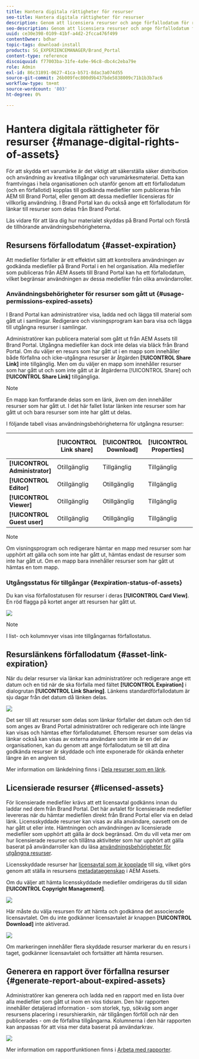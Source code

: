```yaml
---
title: Hantera digitala rättigheter för resurser
seo-title: Hantera digitala rättigheter för resurser
description: Genom att licensiera resurser och ange förfallodatum för resurser och delade länkar kan du kontrollera användningen av dessa resurser och skydda dem.
seo-description: Genom att licensiera resurser och ange förfallodatum för resurser och delade länkar kan du kontrollera användningen av dessa resurser och skydda dem.
uuid: ce30e398-0109-41bf-a4d2-2fcca476f499
contentOwner: bdhar
topic-tags: download-install
products: SG_EXPERIENCEMANAGER/Brand_Portal
content-type: reference
discoiquuid: f77003ba-31fe-4a9e-96c8-dbc4c2eba79e
role: Admin
exl-id: 86c31891-0627-41ca-b571-8dac3a074d55
source-git-commit: 26b009fec800d9b437bde5838009c71b1b3b7ac6
workflow-type: tm+mt
source-wordcount: '803'
ht-degree: 0%

---
```


# Hantera digitala rättigheter för resurser {#manage-digital-rights-of-assets}

För att skydda ert varumärke är det viktigt att säkerställa säker distribution och användning av kreativa tillgångar och varumärkesmaterial. Detta kan framtvingas i hela organisationen och utanför genom att ett förfallodatum (och en förfallotid) kopplas till godkända mediefiler som publiceras från AEM till Brand Portal, eller genom att dessa mediefiler licensieras för villkorlig användning. I Brand Portal kan du också ange ett förfallodatum för länkar till resurser som delas från Brand Portal.

Läs vidare för att lära dig hur materialet skyddas på Brand Portal och förstå de tillhörande användningsbehörigheterna.

## Resursens förfallodatum {#asset-expiration}

Att mediefiler förfaller är ett effektivt sätt att kontrollera användningen av godkända mediefiler på Brand Portal i en hel organisation. Alla mediefiler som publiceras från AEM Assets till Brand Portal kan ha ett förfallodatum, vilket begränsar användningen av dessa mediefiler från olika användarroller.

### Användningsbehörigheter för resurser som gått ut {#usage-permissions-expired-assets}

I Brand Portal kan administratörer visa, ladda ned och lägga till material som gått ut i samlingar. Redigerare och visningsprogram kan bara visa och lägga till utgångna resurser i samlingar.

Administratörer kan publicera material som gått ut från AEM Assets till Brand Portal. Utgångna mediefiler kan dock inte delas via bläck från Brand Portal. Om du väljer en resurs som har gått ut i en mapp som innehåller både förfallna och icke-utgångna resurser är åtgärden **[!UICONTROL Share Link]** inte tillgänglig. Men om du väljer en mapp som innehåller resurser som har gått ut och som inte gått ut är åtgärderna [!UICONTROL Share] och **[!UICONTROL Share Link]** tillgängliga.

>[!NOTE]
>
>En mapp kan fortfarande delas som en länk, även om den innehåller resurser som har gått ut. I det här fallet listar länken inte resurser som har gått ut och bara resurser som inte har gått ut delas.

I följande tabell visas användningsbehörigheterna för utgångna resurser:

|  | **[!UICONTROL Link share]** | **[!UICONTROL Download]** | **[!UICONTROL Properties]** | **[!UICONTROL Add to collection]** | **[!UICONTROL Delete]** |
|---|---|---|---|---|---|
| **[!UICONTROL Administrator]** | Otillgänglig | Tillgänglig | Tillgänglig | Tillgänglig | Tillgänglig |
| **[!UICONTROL Editor]** | Otillgänglig | Otillgänglig | Tillgänglig | Tillgänglig | Otillgänglig |
| **[!UICONTROL Viewer]** | Otillgänglig | Otillgänglig | Tillgänglig | Tillgänglig | Otillgänglig |
| **[!UICONTROL Guest user]** | Otillgänglig | Otillgänglig | Tillgänglig | Tillgänglig | Otillgänglig |

>[!NOTE]
>
>Om visningsprogram och redigerare hämtar en mapp med resurser som har upphört att gälla och som inte har gått ut, hämtas endast de resurser som inte har gått ut. Om en mapp bara innehåller resurser som har gått ut hämtas en tom mapp.

### Utgångsstatus för tillgångar {#expiration-status-of-assets}

Du kan visa förfallostatusen för resurser i deras **[!UICONTROL Card View]**. En röd flagga på kortet anger att resursen har gått ut.

![](assets/expired_assets_cardview.png)

>[!NOTE]
>
>I list- och kolumnvyer visas inte tillgångarnas förfallostatus.

## Resurslänkens förfallodatum {#asset-link-expiration}

När du delar resurser via länkar kan administratörer och redigerare ange ett datum och en tid när de ska förfalla med fältet **[!UICONTROL Expiration]** i dialogrutan **[!UICONTROL Link Sharing]**. Länkens standardförfallodatum är sju dagar från det datum då länken delas.

![](assets/asset-link-sharing.png)

Det ser till att resurser som delas som länkar förfaller det datum och den tid som anges av Brand Portal administratörer och redigerare och inte längre kan visas och hämtas efter förfallodatumet. Eftersom resurser som delas via länkar också kan visas av externa användare som inte är en del av organisationen, kan du genom att ange förfallodatum se till att dina godkända resurser är skyddade och inte exponerade för okända enheter längre än en angiven tid.

Mer information om länkdelning finns i [Dela resurser som en länk](../using/brand-portal-link-share.md).

## Licensierade resurser {#licensed-assets}

För licensierade mediefiler krävs att ett licensavtal godkänns innan du laddar ned dem från Brand Portal. Det här avtalet för licensierade mediefiler levereras när du hämtar mediefilen direkt från Brand Portal eller via en delad länk. Licensskyddade resurser kan visas av alla användare, oavsett om de har gått ut eller inte. Hämtningen och användningen av licensierade mediefiler som upphört att gälla är dock begränsad. Om du vill veta mer om hur licensierade resurser och tillåtna aktiviteter som har upphört att gälla baserat på användarroller kan du läsa [användningsbehörigheter för utgångna resurser](../using/manage-digital-rights-of-assets.md#usage-permissions-expired-assets).

Licensskyddade resurser har [licensavtal som är kopplade](https://helpx.adobe.com/experience-manager/6-5/assets/using/drm.html#DigitalRightsManagementinAssets) till sig, vilket görs genom att ställa in resursens [metadataegenskap](https://helpx.adobe.com/experience-manager/6-5/assets/using/drm.html#DigitalRightsManagementinAssets) i AEM Assets.

Om du väljer att hämta licensskyddade mediefiler omdirigeras du till sidan **[!UICONTROL Copyright Management]**.

![](assets/asset-copyright-mgmt.png)

Här måste du välja resursen för att hämta och godkänna det associerade licensavtalet. Om du inte godkänner licensavtalet är knappen **[!UICONTROL Download]** inte aktiverad.

![](assets/licensed-asset-download-2.png)

Om markeringen innehåller flera skyddade resurser markerar du en resurs i taget, godkänner licensavtalet och fortsätter att hämta resursen.

## Generera en rapport över förfallna resurser {#generate-report-about-expired-assets}

Administratörer kan generera och ladda ned en rapport med en lista över alla mediefiler som gått ut inom en viss tidsram. Den här rapporten innehåller detaljerad information - som storlek, typ, sökväg som anger resursens placering i resurshierarkin, när tillgången förföll och när den publicerades - om de förfallna tillgångarna. Kolumnerna i den här rapporten kan anpassas för att visa mer data baserat på användarkrav.

![](assets/assets-expired.png)

Mer information om rapportfunktionen finns i [Arbeta med rapporter](../using/brand-portal-reports.md#work-with-reports).
